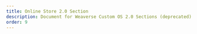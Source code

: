 ```yaml
---
title: Online Store 2.0 Section
description: Document for Weaverse Custom OS 2.0 Sections (deprecated).
order: 9
---
```

